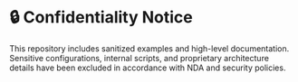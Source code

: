 # 🔒 Confidentiality Notice

This repository includes sanitized examples and high-level documentation.  
Sensitive configurations, internal scripts, and proprietary architecture details have been excluded in accordance with NDA and security policies.
